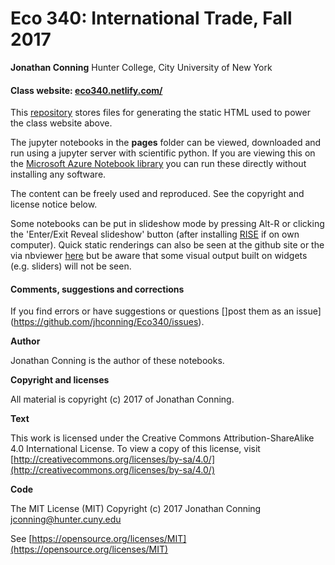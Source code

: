 # Eco 340: International Trade, Fall 2017


**Jonathan Conning**
Hunter College, City University of New York

#### Class website: [eco340.netlify.com/](https://eco340.netlify.com/)

This [repository](https://github.com/jhconning/Eco340) 
stores files for generating the static HTML used to power the class website above.   

The jupyter notebooks in the **pages** folder can be viewed, downloaded and run
 using a jupyter server with scientific python.  If you are viewing this on the 
[Microsoft Azure Notebook library](https://notebooks.azure.com/jhconning/libraries/Eco340)
you can run these directly without installing any software.

The content can be freely used and reproduced. See the copyright and license notice below.

Some notebooks can be put in slideshow mode by pressing Alt-R or clicking the 'Enter/Exit Reveal slideshow' button (after installing [RISE](https://github.com/damianavila/RISE) if on own computer).  Quick static renderings can also be seen at the github site or the via nbviewer [here](https://nbviewer.jupyter.org/github/jhconning/eco701micro/tree/master/notebooks/) but be aware that some visual 
output built on widgets (e.g. sliders) will not be seen. 


#### Comments, suggestions and corrections

If you find errors or have suggestions or questions []post them as an issue]
(https://github.com/jhconning/Eco340/issues). 

**Author**

Jonathan Conning is the author of these notebooks.

**Copyright and licenses**

All material is copyright (c) 2017 of Jonathan Conning.

**Text** 

This work is licensed under the Creative Commons Attribution-ShareAlike
4.0 International License. To view a copy of this license,
visit [http://creativecommons.org/licenses/by-sa/4.0/](http://creativecommons.org/licenses/by-sa/4.0/)

**Code**

The MIT License (MIT) Copyright (c) 2017 
Jonathan Conning [jconning@hunter.cuny.edu](jconning@hunter.cuny.edu)

See [https://opensource.org/licenses/MIT](https://opensource.org/licenses/MIT)